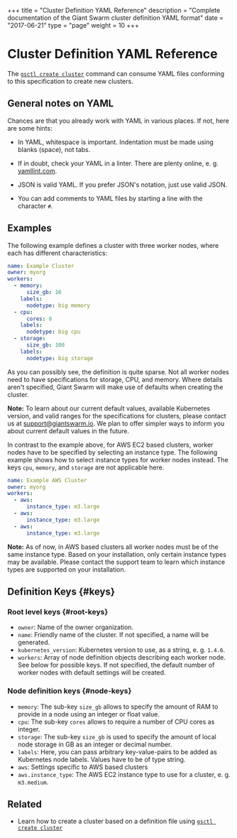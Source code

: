 +++
title = "Cluster Definition YAML Reference"
description = "Complete documentation of the Giant Swarm cluster definition YAML format"
date = "2017-06-21"
type = "page"
weight = 10
+++

# Cluster Definition YAML Reference

The [`gsctl create cluster`](../gsctl/create-cluster/) command can consume YAML files conforming to this specification to create new clusters.

## General notes on YAML

Chances are that you already work with YAML in various places. If not, here are some hints:

- In YAML, whitespace is important. Indentation must be made using blanks (space), not tabs.

- If in doubt, check your YAML in a linter. There are plenty online, e. g. [yamllint.com](http://www.yamllint.com/).

- JSON is valid YAML. If you prefer JSON's notation, just use valid JSON.

- You can add comments to YAML files by starting a line with the character `#`.

## Examples

The following example defines a cluster with three worker nodes, where each has different characteristics:

```yaml
name: Example Cluster
owner: myorg
workers:
  - memory:
      size_gb: 16
    labels:
      nodetype: big memory
  - cpu:
      cores: 8
    labels:
      nodetype: big cpu
  - storage:
      size_gb: 100
    labels:
      nodetype: big storage
```

As you can possibly see, the definition is quite sparse. Not all worker nodes need to have specifications for storage, CPU, and memory. Where details aren't specified, Giant Swarm will make use of defaults when creating the cluster.

**Note:** To learn about our current default values, available Kubernetes version, and valid ranges for the specifications for clusters, please contact us at support@giantswarm.io. We plan to offer simpler ways to inform you about current default values in the future.

In contrast to the example above, for AWS EC2 based clusters, worker nodes have to be specified by selecting an instance type. The following example shows how to select instance types for worker nodes instead. The keys `cpu`, `memory`, and `storage` are not applicable here.

```yaml
name: Example AWS Cluster
owner: myorg
workers:
  - aws:
      instance_type: m3.large
  - aws:
      instance_type: m3.large
  - aws:
      instance_type: m3.large
```

**Note:** As of now, in AWS based clusters all worker nodes must be of the same instance type. Based on your installation, only certain instance types may be available. Please contact the support team to learn which instance types are supported on your installation.

## Definition Keys {#keys}

### Root level keys {#root-keys}

- `owner`: Name of the owner organization.
- `name`: Friendly name of the cluster. If not specified, a name will be generated.
- `kubernetes_version`: Kubernetes version to use, as a string, e. g. `1.4.6`.
- `workers`: Array of node definition objects describing each worker node. See below for possible keys. If not specified, the default number of worker nodes with default settings will be created.

### Node definition keys {#node-keys}

- `memory`: The sub-key `size_gb` allows to specify the amount of RAM to provide in a node using an integer or float value.
- `cpu`: The sub-key `cores` allows to require a number of CPU cores as integer.
- `storage`: The sub-key `size_gb` is used to specify the amount of local node storage in GB as an integer or decimal number.
- `labels`: Here, you can pass arbitrary key-value-pairs to be added as Kubernetes node labels. Values have to be of type string.
- `aws`: Settings specific to AWS based clusters
- `aws.instance_type`: The AWS EC2 instance type to use for a cluster, e. g. `m3.medium`.

## Related

- Learn how to create a cluster based on a definition file using [`gsctl create cluster`](../gsctl/create-cluster/)
